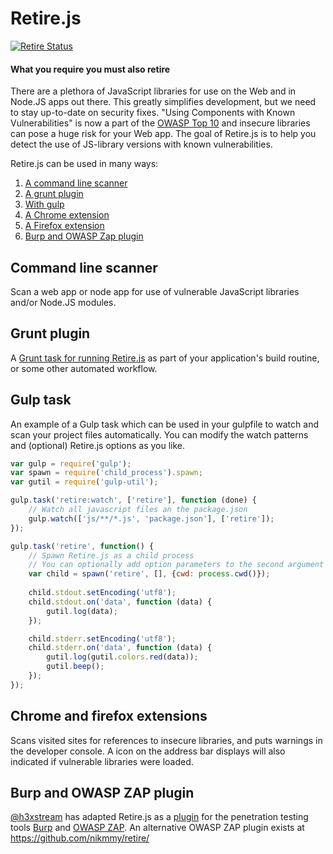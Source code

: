 Retire.js
=========

[![Retire Status](http://retire.insecurity.today/api/image?uri=https://raw.githubusercontent.com/RetireJS/retire.js/master/node/package.json)](http://retire.insecurity.today/api/image?uri=https://raw.githubusercontent.com/RetireJS/retire.js/master/node/package.json)

#### What you require you must also retire

There are a plethora of JavaScript libraries for use on the Web and in Node.JS apps out there. This greatly simplifies development,
but we need to stay up-to-date on security fixes. "Using Components with Known Vulnerabilities" is now a part of the 
[OWASP Top 10](https://www.owasp.org/index.php/Top_10_2013-A9-Using_Components_with_Known_Vulnerabilities) and insecure libraries can pose a huge risk for your Web app. The goal of Retire.js is to help you detect the use of JS-library versions with 
known vulnerabilities.

Retire.js can be used in many ways:

1. [A command line scanner](https://github.com/RetireJS/retire.js/tree/master/node)
2. [A grunt plugin](https://github.com/bekk/grunt-retire)
2. [With gulp](#user-content-gulp-task)
3. [A Chrome extension](https://github.com/RetireJS/retire.js/tree/master/chrome)
4. [A Firefox extension](https://github.com/RetireJS/retire.js/tree/master/firefox)
5. [Burp and OWASP Zap plugin](https://github.com/h3xstream/burp-retire-js)

Command line scanner
--------------------
Scan a web app or node app for use of vulnerable JavaScript libraries and/or Node.JS modules.

Grunt plugin
------------
A [Grunt task for running Retire.js](https://github.com/bekk/grunt-retire) as part of your application's build routine, or some other automated workflow.

Gulp task
---------
An example of a Gulp task which can be used in your gulpfile to watch and scan your project files automatically. You can modify the watch patterns and (optional) Retire.js options as you like.

```javascript
var gulp = require('gulp');
var spawn = require('child_process').spawn;
var gutil = require('gulp-util');

gulp.task('retire:watch', ['retire'], function (done) {
    // Watch all javascript files an the package.json
    gulp.watch(['js/**/*.js', 'package.json'], ['retire']);
});

gulp.task('retire', function() {
    // Spawn Retire.js as a child process
    // You can optionally add option parameters to the second argument (array)
    var child = spawn('retire', [], {cwd: process.cwd()});
    
    child.stdout.setEncoding('utf8');
    child.stdout.on('data', function (data) {
        gutil.log(data);
    });

    child.stderr.setEncoding('utf8');
    child.stderr.on('data', function (data) {
        gutil.log(gutil.colors.red(data));
        gutil.beep();
    });
});

```

Chrome and firefox extensions 
-------------
Scans visited sites for references to insecure libraries, and puts warnings in the developer console. A icon on the address bar displays will also indicated if vulnerable libraries were loaded.


Burp and OWASP ZAP plugin
-------------------------
[@h3xstream](https://github.com/h3xstream) has adapted Retire.js as a [plugin](https://github.com/h3xstream/burp-retire-js) for the penetration testing tools [Burp](http://portswigger.net/burp/) and [OWASP ZAP](https://www.owasp.org/index.php/OWASP_Zed_Attack_Proxy_Project). An alternative OWASP ZAP plugin exists at https://github.com/nikmmy/retire/
